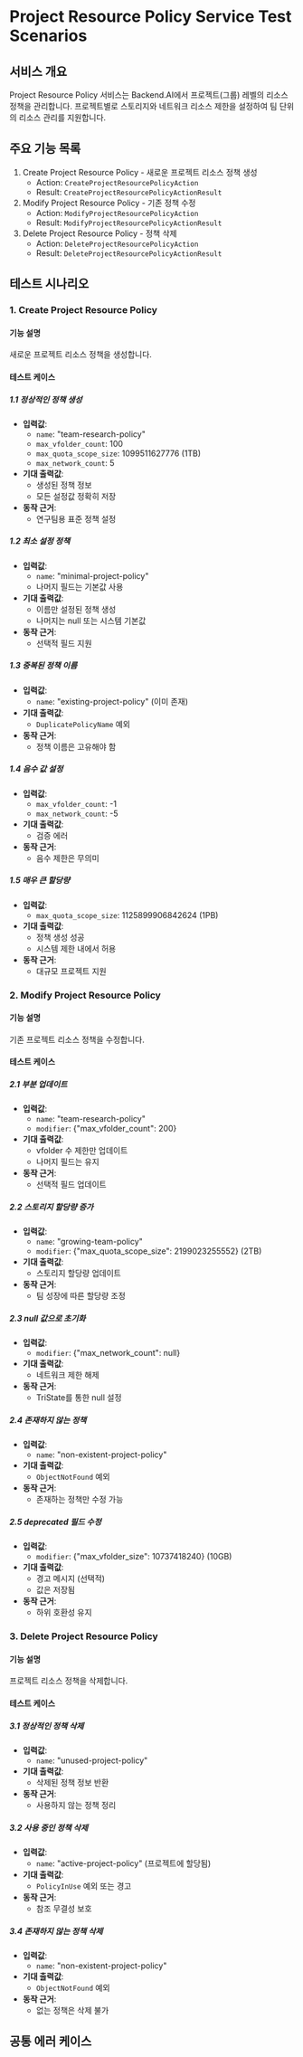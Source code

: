 # Project Resource Policy Service Test Scenarios

## 서비스 개요
Project Resource Policy 서비스는 Backend.AI에서 프로젝트(그룹) 레벨의 리소스 정책을 관리합니다.
프로젝트별로 스토리지와 네트워크 리소스 제한을 설정하여 팀 단위의 리소스 관리를 지원합니다.

## 주요 기능 목록
1. Create Project Resource Policy - 새로운 프로젝트 리소스 정책 생성
   - Action: `CreateProjectResourcePolicyAction`
   - Result: `CreateProjectResourcePolicyActionResult`
2. Modify Project Resource Policy - 기존 정책 수정
   - Action: `ModifyProjectResourcePolicyAction`
   - Result: `ModifyProjectResourcePolicyActionResult`
3. Delete Project Resource Policy - 정책 삭제
   - Action: `DeleteProjectResourcePolicyAction`
   - Result: `DeleteProjectResourcePolicyActionResult`

## 테스트 시나리오

### 1. Create Project Resource Policy

#### 기능 설명
새로운 프로젝트 리소스 정책을 생성합니다.

#### 테스트 케이스

##### 1.1 정상적인 정책 생성
- **입력값**: 
  - `name`: "team-research-policy"
  - `max_vfolder_count`: 100
  - `max_quota_scope_size`: 1099511627776 (1TB)
  - `max_network_count`: 5
- **기대 출력값**: 
  - 생성된 정책 정보
  - 모든 설정값 정확히 저장
- **동작 근거**: 
  - 연구팀용 표준 정책 설정

##### 1.2 최소 설정 정책
- **입력값**: 
  - `name`: "minimal-project-policy"
  - 나머지 필드는 기본값 사용
- **기대 출력값**: 
  - 이름만 설정된 정책 생성
  - 나머지는 null 또는 시스템 기본값
- **동작 근거**: 
  - 선택적 필드 지원

##### 1.3 중복된 정책 이름
- **입력값**: 
  - `name`: "existing-project-policy" (이미 존재)
- **기대 출력값**: 
  - `DuplicatePolicyName` 예외
- **동작 근거**: 
  - 정책 이름은 고유해야 함

##### 1.4 음수 값 설정
- **입력값**: 
  - `max_vfolder_count`: -1
  - `max_network_count`: -5
- **기대 출력값**: 
  - 검증 에러
- **동작 근거**: 
  - 음수 제한은 무의미

##### 1.5 매우 큰 할당량
- **입력값**: 
  - `max_quota_scope_size`: 1125899906842624 (1PB)
- **기대 출력값**: 
  - 정책 생성 성공
  - 시스템 제한 내에서 허용
- **동작 근거**: 
  - 대규모 프로젝트 지원

### 2. Modify Project Resource Policy

#### 기능 설명
기존 프로젝트 리소스 정책을 수정합니다.

#### 테스트 케이스

##### 2.1 부분 업데이트
- **입력값**: 
  - `name`: "team-research-policy"
  - `modifier`: {"max_vfolder_count": 200}
- **기대 출력값**: 
  - vfolder 수 제한만 업데이트
  - 나머지 필드는 유지
- **동작 근거**: 
  - 선택적 필드 업데이트

##### 2.2 스토리지 할당량 증가
- **입력값**: 
  - `name`: "growing-team-policy"
  - `modifier`: {"max_quota_scope_size": 2199023255552} (2TB)
- **기대 출력값**: 
  - 스토리지 할당량 업데이트
- **동작 근거**: 
  - 팀 성장에 따른 할당량 조정

##### 2.3 null 값으로 초기화
- **입력값**: 
  - `modifier`: {"max_network_count": null}
- **기대 출력값**: 
  - 네트워크 제한 해제
- **동작 근거**: 
  - TriState를 통한 null 설정

##### 2.4 존재하지 않는 정책
- **입력값**: 
  - `name`: "non-existent-project-policy"
- **기대 출력값**: 
  - `ObjectNotFound` 예외
- **동작 근거**: 
  - 존재하는 정책만 수정 가능

##### 2.5 deprecated 필드 수정
- **입력값**: 
  - `modifier`: {"max_vfolder_size": 10737418240} (10GB)
- **기대 출력값**: 
  - 경고 메시지 (선택적)
  - 값은 저장됨
- **동작 근거**: 
  - 하위 호환성 유지

### 3. Delete Project Resource Policy

#### 기능 설명
프로젝트 리소스 정책을 삭제합니다.

#### 테스트 케이스

##### 3.1 정상적인 정책 삭제
- **입력값**: 
  - `name`: "unused-project-policy"
- **기대 출력값**: 
  - 삭제된 정책 정보 반환
- **동작 근거**: 
  - 사용하지 않는 정책 정리

##### 3.2 사용 중인 정책 삭제
- **입력값**: 
  - `name`: "active-project-policy" (프로젝트에 할당됨)
- **기대 출력값**: 
  - `PolicyInUse` 예외 또는 경고
- **동작 근거**: 
  - 참조 무결성 보호


##### 3.4 존재하지 않는 정책 삭제
- **입력값**: 
  - `name`: "non-existent-project-policy"
- **기대 출력값**: 
  - `ObjectNotFound` 예외
- **동작 근거**: 
  - 없는 정책은 삭제 불가


## 공통 에러 케이스


